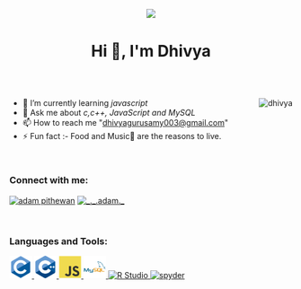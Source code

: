<p align="center">
    <img width="1500",height="400" src="https://www.springboard.com/blog/wp-content/uploads/2019/07/sb-blog-programming.png">
</p>
<h1 align="center">Hi 👋, I'm Dhivya </h1>

<br>
<br>

<p><img align="right" src="https://cdn.dribbble.com/users/5270/screenshots/975617/media/d0a2c500e2d015c3af436737a04606fc.gif" alt="dhivya" /></p>


- 🌱 I’m currently learning *javascript*
- 💬 Ask me about *c,c++, JavaScript and MySQL*
- 📫 How to reach me "dhivyagurusamy003@gmail.com"
- ⚡ Fun fact :- Food and Music🎵 are the reasons to live.

<br>

<h3 align="left">Connect with me:</h3>
<p align="left">
  <a href="https://https://www.linkedin.com/in/dhivya-gurusamy-680487255/" target="blank"><img align="center"
      src="https://raw.githubusercontent.com/rahuldkjain/github-profile-readme-generator/master/src/images/icons/Social/linked-in-alt.svg"
      alt="adam pithewan" height="30" width="40" /></a>
    <a href="https://instagram.com/_d_i_y_a_03" target="blank"><img align="center"
      src="https://raw.githubusercontent.com/rahuldkjain/github-profile-readme-generator/master/src/images/icons/Social/instagram.svg"
      alt="_._.adam._" height="30" width="40" /></a>
</p>

<br>

<h3 align="left">Languages and Tools:</h3>
<p align="left"> 
     <a href="https://www.cprogramming.com/" target="_blank"
    rel="noreferrer"> <img src="https://raw.githubusercontent.com/devicons/devicon/master/icons/c/c-original.svg"
      alt="c" width="40" height="40" /> </a> <a href="https://www.w3schools.com/cpp/" target="_blank" rel="noreferrer">
    <img src="https://raw.githubusercontent.com/devicons/devicon/master/icons/cplusplus/cplusplus-original.svg"
      alt="cplusplus" width="40" height="40" /> </a>   
      <a href="https://developer.mozilla.org/en-US/docs/Web/JavaScript" target="_blank"
    rel="noreferrer"> <img src="https://raw.githubusercontent.com/devicons/devicon/master/icons/javascript/javascript-original.svg"
      alt="javascript" width="40" height="40" /> </a> 
      <a href="https://www.mysql.com/" target="_blank" rel="noreferrer"> <img
      src="https://raw.githubusercontent.com/devicons/devicon/master/icons/mysql/mysql-original-wordmark.svg"
      alt="mysql" width="40" height="40" /> </a> 
      <a href="https://rstudio.com" target="_blank" rel="noreferrer"> <img
      src="https://cdn.icon-icons.com/icons2/1508/PNG/512/rstudio_104598.png" alt="R Studio"
      width="40" height="40" /> </a> 
       <a href="https://www.spyder-ide.org/" target="_blank" rel="noreferrer"> <img
      src="https://img.icons8.com/fluency/512/spyder-ide.png" alt="spyder"
      width="40" height="40" /> </a> 
<br>
